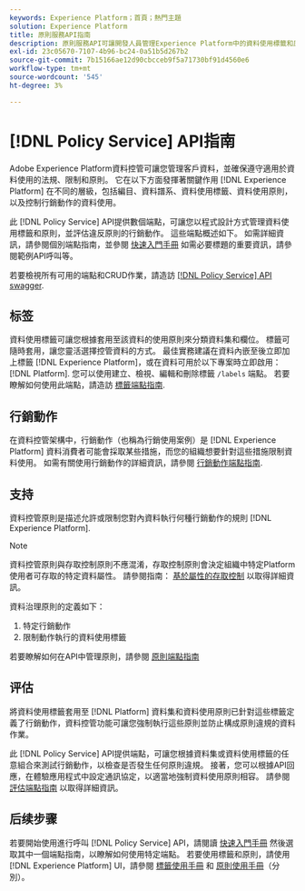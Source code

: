 ```yaml
---
keywords: Experience Platform；首頁；熱門主題
solution: Experience Platform
title: 原則服務API指南
description: 原則服務API可讓開發人員管理Experience Platform中的資料使用標籤和原則。 参阅本指南，了解如何使用 API 执行关键操作。
exl-id: 23c05670-7107-4b96-bc24-0a51b5d267b2
source-git-commit: 7b15166ae12d90cbcceb9f5a71730bf91d4560e6
workflow-type: tm+mt
source-wordcount: '545'
ht-degree: 3%

---
```


# [!DNL Policy Service] API指南

Adobe Experience Platform資料控管可讓您管理客戶資料，並確保遵守適用於資料使用的法規、限制和原則。 它在以下方面發揮著關鍵作用 [!DNL Experience Platform] 在不同的層級，包括編目、資料譜系、資料使用標籤、資料使用原則，以及控制行銷動作的資料使用。

此 [!DNL Policy Service] API提供數個端點，可讓您以程式設計方式管理資料使用標籤和原則，並評估違反原則的行銷動作。 這些端點概述如下。 如需詳細資訊，請參閱個別端點指南，並參閱 [快速入門手冊](./getting-started.md) 如需必要標題的重要資訊，請參閱範例API呼叫等。

若要檢視所有可用的端點和CRUD作業，請造訪 [[!DNL Policy Service] API swagger](https://www.adobe.io/experience-platform-apis/references/policy-service/).

## 标签

資料使用標籤可讓您根據套用至該資料的使用原則來分類資料集和欄位。 標籤可隨時套用，讓您靈活選擇控管資料的方式。 最佳實務建議在資料內嵌至後立即加上標籤 [!DNL Experience Platform]，或在資料可用於以下專案時立即啟用： [!DNL Platform]. 您可以使用建立、檢視、編輯和刪除標籤 `/labels` 端點。 若要瞭解如何使用此端點，請造訪 [標籤端點指南](./labels.md).

## 行銷動作

在資料控管架構中，行銷動作（也稱為行銷使用案例）是 [!DNL Experience Platform] 資料消費者可能會採取某些措施，而您的組織想要針對這些措施限制資料使用。 如需有關使用行銷動作的詳細資訊，請參閱 [行銷動作端點指南](./marketing-actions.md).

## 支持

資料控管原則是描述允許或限制您對內資料執行何種行銷動作的規則 [!DNL Experience Platform].

>[!NOTE]
>
>資料控管原則與存取控制原則不應混淆，存取控制原則會決定組織中特定Platform使用者可存取的特定資料屬性。 請參閱指南： [基於屬性的存取控制](../../access-control/abac/overview.md) 以取得詳細資訊。

資料治理原則的定義如下：

1. 特定行銷動作
1. 限制動作執行的資料使用標籤

若要瞭解如何在API中管理原則，請參閱 [原則端點指南](./policies.md)

## 评估

將資料使用標籤套用至 [!DNL Platform] 資料集和資料使用原則已針對這些標籤定義了行銷動作，資料控管功能可讓您強制執行這些原則並防止構成原則違規的資料作業。

此 [!DNL Policy Service] API提供端點，可讓您根據資料集或資料使用標籤的任意組合來測試行銷動作，以檢查是否發生任何原則違規。 接著，您可以根據API回應，在體驗應用程式中設定通訊協定，以適當地強制資料使用原則相容。 請參閱 [評估端點指南](./evaluation.md) 以取得詳細資訊。

## 后续步骤

若要開始使用進行呼叫 [!DNL Policy Service] API，請閱讀 [快速入門手冊](./getting-started.md) 然後選取其中一個端點指南，以瞭解如何使用特定端點。 若要使用標籤和原則，請使用 [!DNL Experience Platform] UI，請參閱 [標籤使用手冊](../labels/user-guide.md) 和 [原則使用手冊](../policies/user-guide.md)（分別）。
